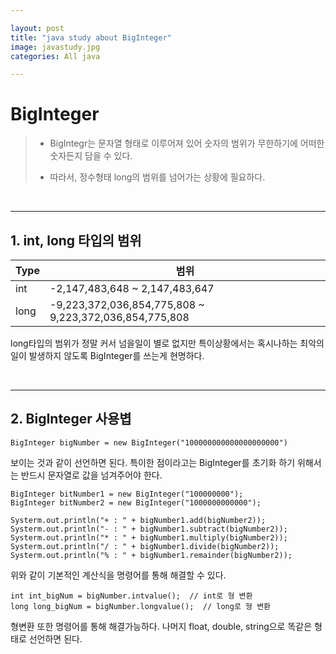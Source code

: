 ```yaml
---  

layout: post  
title: "java study about BigInteger"  
image: javastudy.jpg  
categories: All java  

---  
```


# BigInteger  

> * BigIntegr는 문자열 형태로 이루어져 있어 숫자의 범위가 무한하기에 어떠한 숫자든지 담을 수 있다.  
> 
> * 따라서, 정수형태 long의 범위를 넘어가는 상황에 필요하다.  

<br>  

---  

## 1. int, long 타입의 범위  

|Type|범위|
|--|--|
|int|-2,147,483,648 ~ 2,147,483,647|
|long|-9,223,372,036,854,775,808 ~ 9,223,372,036,854,775,808|  

long타입의 범위가 정말 커서 넘을일이 별로 없지만 특이상황에서는 혹시나하는 최악의 일이 발생하지 않도록 BigInteger를 쓰는게 현명하다.  

<br>  

---  

## 2. BigInteger 사용볍  

`BigInteger bigNumber = new BigInteger("100000000000000000000")`  

보이는 것과 같이 선언하면 된다. 특이한 점이라고는 BigInteger를 초기화 하기 위해서는 반드시 문자열로 값을 넘겨주어야 한다.  

```  
BigInteger bitNumber1 = new BigInteger("100000000");  
BigInteger bitNumber2 = new BigInteger("1000000000000");  

Systerm.out.println("+ : " + bigNumber1.add(bigNumber2));  
Systerm.out.println("- : " + bigNumber1.subtract(bigNumber2));  
Systerm.out.println("* : " + bigNumber1.multiply(bigNumber2));  
Systerm.out.println("/ : " + bigNumber1.divide(bigNumber2));  
Systerm.out.println("% : " + bigNumber1.remainder(bigNumber2));  
```  

위와 같이 기본적인 계산식을 명령어를 통해 해결할 수 있다.  

```  
int int_bigNum = bigNumber.intvalue();  // int로 형 변환  
long long_bigNum = bigNumber.longvalue();  // long로 형 변환  
```  

형변환 또한 명령어를 통해 해결가능하다. 나머지 float, double, string으로 똑같은 형태로 선언하면 된다.  


